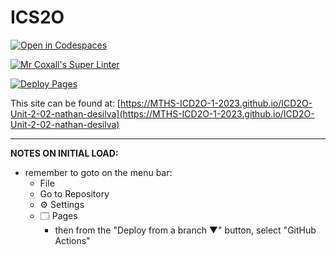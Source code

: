 # ICS2O

[![Open in Codespaces](https://classroom.github.com/assets/launch-codespace-7f7980b617ed060a017424585567c406b6ee15c891e84e1186181d67ecf80aa0.svg)](https://classroom.github.com/open-in-codespaces?assignment_repo_id=14226428)

[![Mr Coxall's Super Linter](https://github.com/MTHS-ICD2O-1-2023/ICD2O-Unit-2-02-nathan-desilva/workflows/Mr%20Coxall's%20Super%20Linter/badge.svg)](https://github.com/MTHS-ICD2O-1-2023/ICD2O-Unit-2-02-nathan-desilva/actions)

[![Deploy Pages](https://github.com/MTHS-ICD2O-1-2023/ICD2O-Unit-2-02-nathan-desilva/workflows/Deploy%20Pages/badge.svg)](https://github.com/MTHS-ICD2O-1-2023/ICD2O-Unit-2-02-nathan-desilva/actions)

This site can be found at: [https://MTHS-ICD2O-1-2023.github.io/ICD2O-Unit-2-02-nathan-desilva](https://MTHS-ICD2O-1-2023.github.io/ICD2O-Unit-2-02-nathan-desilva)

---

**NOTES ON INITIAL LOAD:**
- remember to goto on the menu bar:
  - File
  - Go to Repository
  - ⚙ Settings
  - 🗔 Pages
    - then from the "Deploy from a branch ▼" button, select "GitHub Actions"
